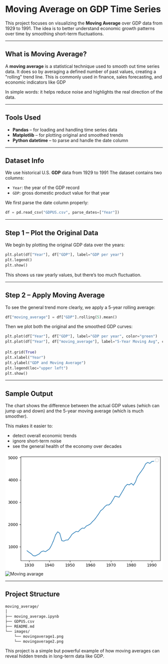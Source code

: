 # Moving Average on GDP Time Series

This project focuses on visualizing the **Moving Average** over GDP data from 1929 to 1991. 
The idea is to better understand economic growth patterns over time by smoothing short-term fluctuations.

---

## What is Moving Average?

A **moving average** is a statistical technique used to smooth out time series data. 
It does so by averaging a defined number of past values, creating a "rolling" trend line. 
This is commonly used in finance, sales forecasting, and economic indicators like GDP

In simple words: it helps reduce noise and highlights the real direction of the data.

---

## Tools Used

- **Pandas** – for loading and handling time series data 
- **Matplotlib** – for plotting original and smoothed trends 
- **Python datetime** – to parse and handle the date column 

---

## Dataset Info

We use historical U.S. **GDP** data from 1929 to 1991 
The dataset contains two columns:
- `Year`: the year of the GDP record 
- `GDP`: gross domestic product value for that year 

We first parse the date column properly:

```python
df = pd.read_csv("GDPUS.csv", parse_dates=["Year"])
```

---

## Step 1 – Plot the Original Data

We begin by plotting the original GDP data over the years:

```python
plt.plot(df["Year"], df["GDP"], label="GDP per year")
plt.legend()
plt.show()
```

This shows us raw yearly values, but there’s too much fluctuation.

---

## Step 2 – Apply Moving Average

To see the general trend more clearly, we apply a 5-year rolling average:

```python
df["moving_average"] = df["GDP"].rolling(5).mean()
```

Then we plot both the original and the smoothed GDP curves:

```python
plt.plot(df["Year"], df["GDP"], label="GDP per year", color="green")
plt.plot(df["Year"], df["moving_average"], label="5-Year Moving Avg", color="purple")

plt.grid(True)
plt.xlabel("Year")
plt.ylabel("GDP and Moving Average")
plt.legend(loc="upper left")
plt.show()
```

---

## Sample Output

The chart shows the difference between the actual GDP values (which can jump up and down) and the 5-year moving average (which is much smoother).

This makes it easier to:
- detect overall economic trends 
- ignore short-term noise 
- see the general health of the economy over decades 

![Moving avarage](images/movingavarage1.png)
![Moving avarage](images/movingavarag2.png)

---



## Project Structure

```
moving_average/
│
├── moving_average.ipynb
├── GDPUS.csv
├── README.md
└── images/
    └── movingaverage1.png
    └── movingaverage2.png
```


This project is a simple but powerful example of how moving averages can reveal hidden trends in long-term data like GDP.


